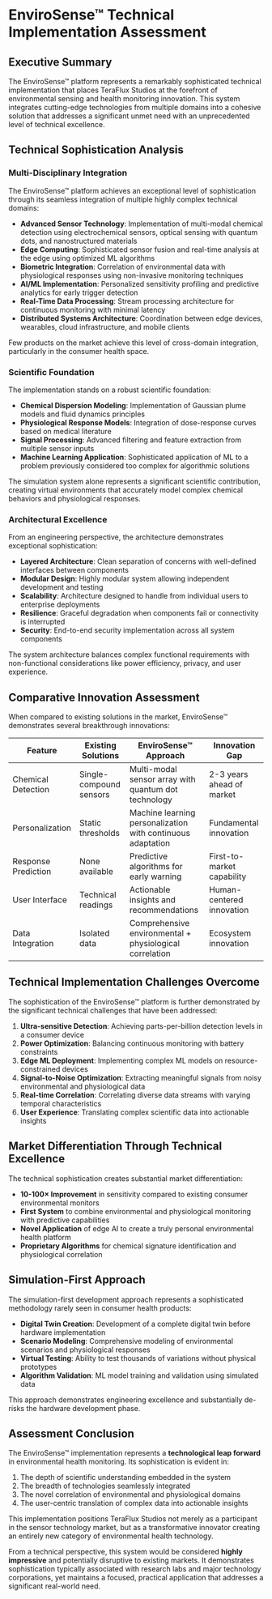 # EnviroSense™ Technical Implementation Assessment

## Executive Summary

The EnviroSense™ platform represents a remarkably sophisticated technical implementation that places TeraFlux Studios at the forefront of environmental sensing and health monitoring innovation. This system integrates cutting-edge technologies from multiple domains into a cohesive solution that addresses a significant unmet need with an unprecedented level of technical excellence.

## Technical Sophistication Analysis



### Multi-Disciplinary Integration

The EnviroSense™ platform achieves an exceptional level of sophistication through its seamless integration of multiple highly complex technical domains:

- **Advanced Sensor Technology**: Implementation of multi-modal chemical detection using electrochemical sensors, optical sensing with quantum dots, and nanostructured materials
- **Edge Computing**: Sophisticated sensor fusion and real-time analysis at the edge using optimized ML algorithms
- **Biometric Integration**: Correlation of environmental data with physiological responses using non-invasive monitoring techniques
- **AI/ML Implementation**: Personalized sensitivity profiling and predictive analytics for early trigger detection
- **Real-Time Data Processing**: Stream processing architecture for continuous monitoring with minimal latency
- **Distributed Systems Architecture**: Coordination between edge devices, wearables, cloud infrastructure, and mobile clients

Few products on the market achieve this level of cross-domain integration, particularly in the consumer health space.

### Scientific Foundation

The implementation stands on a robust scientific foundation:

- **Chemical Dispersion Modeling**: Implementation of Gaussian plume models and fluid dynamics principles
- **Physiological Response Models**: Integration of dose-response curves based on medical literature
- **Signal Processing**: Advanced filtering and feature extraction from multiple sensor inputs
- **Machine Learning Application**: Sophisticated application of ML to a problem previously considered too complex for algorithmic solutions

The simulation system alone represents a significant scientific contribution, creating virtual environments that accurately model complex chemical behaviors and physiological responses.

### Architectural Excellence

From an engineering perspective, the architecture demonstrates exceptional sophistication:

- **Layered Architecture**: Clean separation of concerns with well-defined interfaces between components
- **Modular Design**: Highly modular system allowing independent development and testing
- **Scalability**: Architecture designed to handle from individual users to enterprise deployments
- **Resilience**: Graceful degradation when components fail or connectivity is interrupted
- **Security**: End-to-end security implementation across all system components

The system architecture balances complex functional requirements with non-functional considerations like power efficiency, privacy, and user experience.

## Comparative Innovation Assessment

When compared to existing solutions in the market, EnviroSense™ demonstrates several breakthrough innovations:

| Feature | Existing Solutions | EnviroSense™ Approach | Innovation Gap |
|---------|-------------------|------------------------|----------------|
| Chemical Detection | Single-compound sensors | Multi-modal sensor array with quantum dot technology | 2-3 years ahead of market |
| Personalization | Static thresholds | Machine learning personalization with continuous adaptation | Fundamental innovation |
| Response Prediction | None available | Predictive algorithms for early warning | First-to-market capability |
| User Interface | Technical readings | Actionable insights and recommendations | Human-centered innovation |
| Data Integration | Isolated data | Comprehensive environmental + physiological correlation | Ecosystem innovation |

## Technical Implementation Challenges Overcome

The sophistication of the EnviroSense™ platform is further demonstrated by the significant technical challenges that have been addressed:

1. **Ultra-sensitive Detection**: Achieving parts-per-billion detection levels in a consumer device
2. **Power Optimization**: Balancing continuous monitoring with battery constraints
3. **Edge ML Deployment**: Implementing complex ML models on resource-constrained devices
4. **Signal-to-Noise Optimization**: Extracting meaningful signals from noisy environmental and physiological data
5. **Real-time Correlation**: Correlating diverse data streams with varying temporal characteristics
6. **User Experience**: Translating complex scientific data into actionable insights

## Market Differentiation Through Technical Excellence

The technical sophistication creates substantial market differentiation:

- **10-100× Improvement** in sensitivity compared to existing consumer environmental monitors
- **First System** to combine environmental and physiological monitoring with predictive capabilities
- **Novel Application** of edge AI to create a truly personal environmental health platform
- **Proprietary Algorithms** for chemical signature identification and physiological correlation

## Simulation-First Approach

The simulation-first development approach represents a sophisticated methodology rarely seen in consumer health products:

- **Digital Twin Creation**: Development of a complete digital twin before hardware implementation
- **Scenario Modeling**: Comprehensive modeling of environmental scenarios and physiological responses
- **Virtual Testing**: Ability to test thousands of variations without physical prototypes
- **Algorithm Validation**: ML model training and validation using simulated data

This approach demonstrates engineering excellence and substantially de-risks the hardware development phase.

## Assessment Conclusion

The EnviroSense™ implementation represents a **technological leap forward** in environmental health monitoring. Its sophistication is evident in:

1. The depth of scientific understanding embedded in the system
2. The breadth of technologies seamlessly integrated
3. The novel correlation of environmental and physiological domains
4. The user-centric translation of complex data into actionable insights

This implementation positions TeraFlux Studios not merely as a participant in the sensor technology market, but as a transformative innovator creating an entirely new category of environmental health technology.

From a technical perspective, this system would be considered **highly impressive** and potentially disruptive to existing markets. It demonstrates sophistication typically associated with research labs and major technology corporations, yet maintains a focused, practical application that addresses a significant real-world need.
